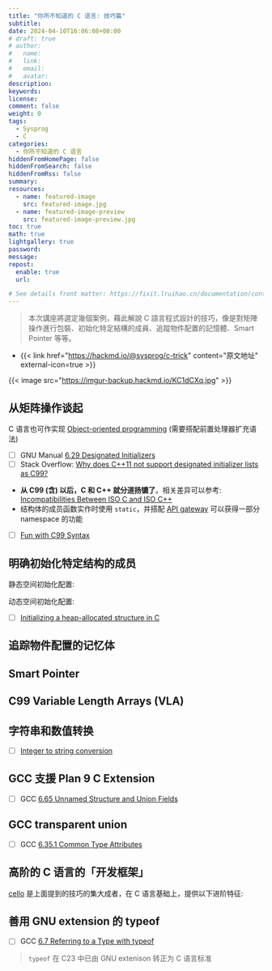 ```yaml
---
title: "你所不知道的 C 语言: 技巧篇"
subtitle:
date: 2024-04-10T16:06:08+08:00
# draft: true
# author:
#   name:
#   link:
#   email:
#   avatar:
description:
keywords:
license:
comment: false
weight: 0
tags:
  - Sysprog
  - C
categories:
  - 你所不知道的 C 语言
hiddenFromHomePage: false
hiddenFromSearch: false
hiddenFromRss: false
summary:
resources:
  - name: featured-image
    src: featured-image.jpg
  - name: featured-image-preview
    src: featured-image-preview.jpg
toc: true
math: true
lightgallery: true
password:
message:
repost:
  enable: true
  url:

# See details front matter: https://fixit.lruihao.cn/documentation/content-management/introduction/#front-matter
---
```


> 本次講座將選定幾個案例，藉此解說 C 語言程式設計的技巧，像是對矩陣操作進行包裝、初始化特定結構的成員、追蹤物件配置的記憶體、Smart Pointer 等等。

<!--more-->

- {{< link href="https://hackmd.io/@sysprog/c-trick" content="原文地址" external-icon=true >}}

{{< image src="https://imgur-backup.hackmd.io/KC1dCXq.jpg" >}}

## 从矩阵操作谈起

C 语言也可作实现 [Object-oriented programming](https://en.wikipedia.org/wiki/Object-oriented_programming) (需要搭配前置处理器扩充语法)

- [ ] GNU Manual [6.29 Designated Initializers](https://gcc.gnu.org/onlinedocs/gcc/Designated-Inits.html)
- [ ] Stack Overflow: [Why does C++11 not support designated initializer lists as C99?](https://stackoverflow.com/questions/18731707/why-does-c11-not-support-designated-initializer-lists-as-c99)
- **从 C99 (含) 以后，C 和 C++ 就分道扬镳了**。相关差异可以参考: [Incompatibilities Between ISO C and ISO C++](http://david.tribble.com/text/cdiffs.htm)
- 结构体的成员函数实作时使用 `static`，并搭配 [API gateway](https://github.com/embedded2016/server-framework/blob/master/async.c#L258) 可以获得一部分 namespace 的功能
- [ ] [Fun with C99 Syntax](https://www.dribin.org/dave/blog/archives/2010/05/15/c99_syntax/)

## 明确初始化特定结构的成员

静态空间初始化配置:

动态空间初始化配置:

- [ ] [Initializing a heap-allocated structure in C](https://tia.mat.br/posts/2015/05/01/initializing_a_heap_allocated_structure_in_c.html)

## 追踪物件配置的记忆体

## Smart Pointer

## C99 Variable Length Arrays (VLA)

## 字符串和数值转换

- [ ] [Integer to string conversion](https://tia.mat.br/posts/2014/06/23/integer_to_string_conversion.html)

## GCC 支援 Plan 9 C Extension

- [ ] GCC [6.65 Unnamed Structure and Union Fields](https://gcc.gnu.org/onlinedocs/gcc/Unnamed-Fields.html)

## GCC transparent union

- [ ] GCC [6.35.1 Common Type Attributes](https://gcc.gnu.org/onlinedocs/gcc/Common-Type-Attributes.html#Common-Type-Attributes)

## 高阶的 C 语言的「开发框架」

[cello](https://libcello.org/) 是上面提到的技巧的集大成者，在 C 语言基础上，提供以下进阶特征:

## 善用 GNU extension 的 typeof

- [ ] GCC [6.7 Referring to a Type with typeof](https://gcc.gnu.org/onlinedocs/gcc/Typeof.html)

> `typeof` 在 C23 中已由 GNU extenison 转正为 C 语言标准
